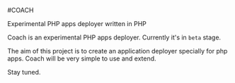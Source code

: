 #COACH

Experimental PHP apps deployer written in PHP

Coach is an experimental PHP apps deployer. Currently it's in `beta` stage.

The aim of this project is to create an application deployer specially for php apps. Coach will be very simple to use and extend.

Stay tuned.